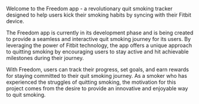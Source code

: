 Welcome to the Freedom app - a revolutionary quit smoking tracker designed to help users kick their smoking habits by syncing with their Fitbit device.

The Freedom app is currently in its development phase and is being created to provide a seamless and interactive quit smoking journey for its users. By leveraging the power of Fitbit technology, the app offers a unique approach to quitting smoking by encouraging users to stay active and hit achievable milestones during their journey.

With Freedom, users can track their progress, set goals, and earn rewards for staying committed to their quit smoking journey. As a smoker who has experienced the struggles of quitting smoking, the motivation for this project comes from the desire to provide an innovative and enjoyable way to quit smoking.
